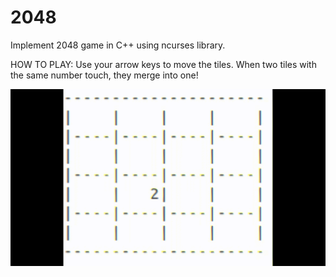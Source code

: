# 2048

Implement 2048 game in C++ using ncurses library. 

HOW TO PLAY: 
Use your arrow keys to move the tiles. When two tiles with the same number touch, they merge into one!

![2048](2048.gif)
